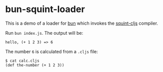 # bun-squint-loader

This is a demo of a loader for [bun](https://bun.sh/) which invokes the [squint-cljs](https://github.com/squint-cljs/squint) compiler.

Run `bun index.js`. The output will be:

```
hello, (+ 1 2 3) => 6
```

The number `6` is calculated from a `.cljs` file:

```
$ cat calc.cljs
(def the-number (+ 1 2 3))
```
